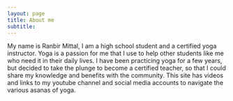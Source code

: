 ```yaml
---
layout: page
title: About me
subtitle: 
---
```


My name is Ranbir Mittal, I am a high school student and a certified yoga instructor. Yoga is a passion for me that I use to help other students like me who need it in their daily lives. I have been practicing yoga for a few years, but decided to take the plunge to become a certified teacher, so that I could share my knowledge and benefits with the community. This site has videos and links to my youtube channel and social media accounts to navigate the various asanas of yoga.
